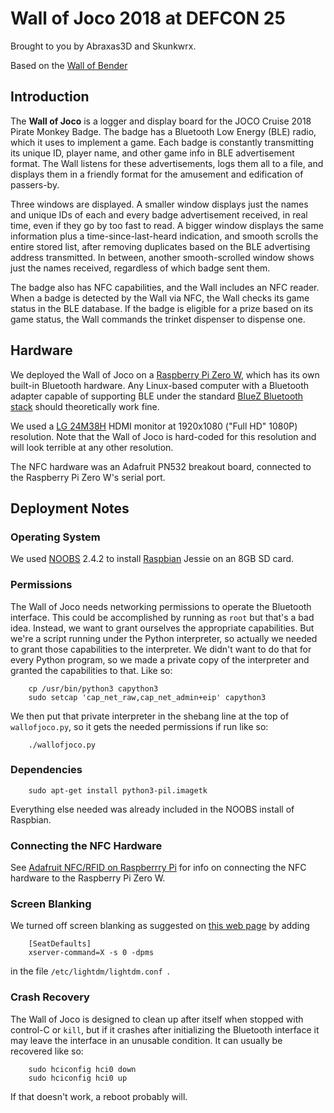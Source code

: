 # Wall of Joco 2018 at DEFCON 25

Brought to you by Abraxas3D and Skunkwrx.

Based on the [Wall of Bender](https://github.com/MustBeArt/wallofbender)


## Introduction

The **Wall of Joco** is a logger and display board for the
JOCO Cruise 2018 Pirate Monkey Badge. The badge has a Bluetooth Low Energy (BLE)
radio, which it uses to implement a game. Each badge is constantly transmitting its
unique ID, player name, and other game info in BLE advertisement format.
The Wall listens for these advertisements, logs them all to a file, and
displays them in a friendly format for the amusement and edification of
passers-by.

Three windows are displayed. A smaller window displays just the names and
unique IDs of each and every badge advertisement received, in real time,
even if they go by too fast to read. A bigger window displays the same
information plus a time-since-last-heard indication, and smooth scrolls
the entire stored list, after removing duplicates based on the BLE
advertising address transmitted. In between, another smooth-scrolled
window shows just the names received, regardless of which badge sent them.

The badge also has NFC capabilities, and the Wall includes an NFC reader.
When a badge is detected by the Wall via NFC, the Wall checks its game
status in the BLE database. If the badge is eligible for a prize based on
its game status, the Wall commands the trinket dispenser to dispense one.

## Hardware

We deployed the Wall of Joco on a
[Raspberry Pi Zero W](https://www.raspberrypi.org/products/raspberry-pi-zero-w/),
which has its own built-in Bluetooth hardware. Any Linux-based computer
with a Bluetooth adapter capable of supporting BLE under the standard
[BlueZ Bluetooth stack](http://www.bluez.org) should theoretically work fine.

We used a [LG 24M38H](http://www.lg.com/us/monitors/lg-24M38H-B-led-monitor)
HDMI monitor at 1920x1080 ("Full HD" 1080P) resolution. Note that the Wall
of Joco is hard-coded for this resolution and will look terrible at any
other resolution.

The NFC hardware was an Adafruit PN532 breakout board, connected to the
Raspberry Pi Zero W's serial port.

## Deployment Notes

### Operating System

We used
[NOOBS](https://www.raspberrypi.org/blog/introducing-noobs/) 2.4.2 to install
[Raspbian](http://raspbian.org) Jessie on an 8GB SD card.

### Permissions

The Wall of Joco needs networking permissions to operate the Bluetooth
interface. This could be accomplished by running as `root` but that's a
bad idea. Instead, we want to grant ourselves the appropriate capabilities.
But we're a script running under the Python interpreter, so actually we
needed to grant those capabilities to the interpreter. We didn't want to do
that for every Python program, so we made a private copy of the interpreter
and granted the capabilities to that. Like so:

```
	cp /usr/bin/python3 capython3
	sudo setcap 'cap_net_raw,cap_net_admin+eip' capython3
```

We then put that private interpreter in the shebang line at the top of
`wallofjoco.py`, so it gets the needed permissions if run like so:

```
	./wallofjoco.py
```

### Dependencies

```
	sudo apt-get install python3-pil.imagetk
```

Everything else needed was already included in the NOOBS install of
Raspbian.

### Connecting the NFC Hardware

See [Adafruit NFC/RFID on Raspberrry Pi](https://learn.adafruit.com/adafruit-nfc-rfid-on-raspberry-pi)
for info on connecting the NFC hardware to the Raspberry Pi Zero W.

### Screen Blanking

We turned off screen blanking as suggested on
[this web page](http://www.geeks3d.com/hacklab/20160108/how-to-disable-the-blank-screen-on-raspberry-pi-raspbian/)
by adding

```
    [SeatDefaults]
    xserver-command=X -s 0 -dpms
```

in the file `/etc/lightdm/lightdm.conf `.

### Crash Recovery

The Wall of Joco is designed to clean up after itself when stopped with
control-C or `kill`, but if it crashes after initializing the Bluetooth
interface it may leave the interface in an unusable condition. It can
usually be recovered like so:

```
	sudo hciconfig hci0 down
	sudo hciconfig hci0 up
```

If that doesn't work, a reboot probably will.

